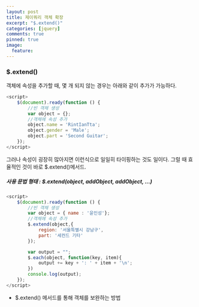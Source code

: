 ```yaml
---
layout: post
title: 제이쿼리 객체 확장
excerpt: "$.extend()"
categories: [jquery]
comments: true
pinned: true
image:
  feature: 
---
```


### $.extend()

객체에 속성을 추가할 때, 몇 개 되지 않는 경우는 아래와 같이 추가가 가능하다.

~~~javascript
<script>
    $(document).ready(function () {
        //빈 객체 생성
        var object = {};
        //객체에 속성 추가
        object.name = 'RintIanTta';
        object.gender = 'Male';
        object.part = 'Second Guitar';
    });
</script>
~~~

그러나 속성이 굉장히 많아지면 이런식으로 일일히 타이핑하는 것도 일이다. 그럴 때 효율적인 것이 바로 $.extend()메서드.

##### 사용 문법 형태 : $.extend(object, addObject, addObject, ...)

~~~javascript
<script>
    $(document).ready(function () {
        //빈 객체 생성
        var object = { name : '윤인성'};
        //객체에 속성 추가
        $.extend(object,{
            region: '서울특별시 강남구',
            part: '세컨드 기타'
        });

        var output = "";
        $.each(object, function(key, item){
            output += key + ': ' + item + '\n';
        })
        console.log(output);
    });
</script>
~~~

* $.extend() 메서드를 통해 객체를 보완하는 방법

~~~javascript


~~~
